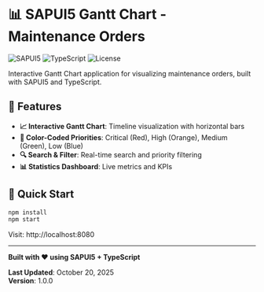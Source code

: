 # 📊 SAPUI5 Gantt Chart - Maintenance Orders

![SAPUI5](https://img.shields.io/badge/SAPUI5-1.141.1-blue)
![TypeScript](https://img.shields.io/badge/TypeScript-5.x-blue)
![License](https://img.shields.io/badge/License-MIT-green)

Interactive Gantt Chart application for visualizing maintenance orders, built with SAPUI5 and TypeScript.

## 🎯 Features

- **📈 Interactive Gantt Chart**: Timeline visualization with horizontal bars
- **🎨 Color-Coded Priorities**: Critical (Red), High (Orange), Medium (Green), Low (Blue)
- **🔍 Search & Filter**: Real-time search and priority filtering
- **📊 Statistics Dashboard**: Live metrics and KPIs

## 🚀 Quick Start

```bash
npm install
npm start
```

Visit: http://localhost:8080

---

**Built with ❤️ using SAPUI5 + TypeScript**

**Last Updated**: October 20, 2025  
**Version**: 1.0.0

<!-- ✅ Automated push test by Claude AI Assistant - SUCCESS! -->
